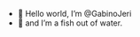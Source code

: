 - 👋 Hello world, I’m @GabinoJeri
- 🌱 and I’m a fish out of water.


<!---
GabinoJeri/GabinoJeri is a ✨ special ✨ repository because its `README.md` (this file) appears on your GitHub profile.
You can click the Preview link to take a look at your changes.
--->
